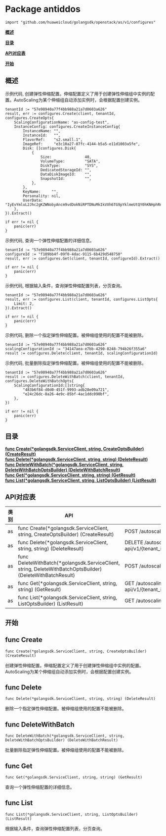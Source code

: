 # Package antiddos
    import "github.com/huaweicloud/golangsdk/openstack/as/v1/configures"
**[概述](#概述)**  

**[目录](#目录)**  

**[API对应表](#API对应表)**  

**[开始](#开始)**  

## 概述


示例代码, 创建弹性伸缩配置。伸缩配置定义了用于创建弹性伸缩组中实例的配置。AutoScaling为某个伸缩组自动添加实例时，会根据配置创建实例。

    
    tenantId := "57e98940a77f4bb988a21a7d0603a626"
    result, err := configures.Create(client, tenantId, configures.CreateOpts{
        ScalingConfigurationName: "as-config-test",
        InstanceConfig: configures.CreateInstanceConfig{
            InstanceName: "",
            InstanceId:   "",
            FlavorRef:    "s2.small.1",
            ImageRef:     "e3c10a27-07fc-4144-b5a5-e11d1003a5fe",
            Disk: []configures.Disk{
                {
                    Size:               40,
                    VolumeType:         "SATA",
                    DiskType:           "SYS",
                    DedicatedStorageId: "",
                    DataDiskImageId:    "",
                    SnapshotId:         "",
                },
            },
            KeyName:     "",
            Personality: nil,
            UserData:    "IyEvYmluL2Jhc2gKZWNobyAncm9vdDokNiRPTDNuMkIkVXh6TG9pYklmeUtQY0hKNHphRnRnYWZsTGdpaXdGMDZoL3lPY2t4Q3RnYmsyWXBncW8uU2Jjd0pvdWdEaUhkVk5vUThyOHhvemV0eHJOYjh5c3FCYTEnIHwgY2hwYXNzd2QgLWU7",
        },
    }).Extract()
    
    if err != nil {
        panic(err)
    }
    
示例代码, 查询一个弹性伸缩配置的详细信息。

    
    tenantId := "57e98940a77f4bb988a21a7d0603a626"
    configureId := "f109bb4f-09f0-4dac-9115-6b429d548750"
    result, err := configures.Get(client, tenantId, configureId).Extract()
    
    if err != nil {
        panic(err)
    }
    
示例代码, 根据输入条件，查询弹性伸缩配置列表，分页查询。

    
    tenantId := "57e98940a77f4bb988a21a7d0603a626"
    result, err := configures.List(client, tenantId, configures.ListOpts{
        Limit: 2,
    }).Extract()
    
    if err != nil {
        panic(err)
    }
    
示例代码, 删除一个指定弹性伸缩配置。被伸缩组使用的配置不能被删除。

    
    tenantId := "57e98940a77f4bb988a21a7d0603a626"
    scalingConfigurationId := "34147aea-e7bb-4290-8248-794b26f355a6"
    result := configures.Delete(client, tenantId, scalingConfigurationId)
    
示例代码, 批量删除指定弹性伸缩配置。被伸缩组使用的配置不能被删除。

    
    tenantId := "57e98940a77f4bb988a21a7d0603a626"
    result := configures.DeleteWithBatch(client, tenantId, configures.DeleteWithBatchOpts{
        ScalingConfigurationId:[]string{
            "483b6f84-d0d0-451f-9993-adb28e09a721",
            "e24c26dc-8a26-4e9c-85bf-4ac1ddc090bf",
        },
    })
    
    if err != nil {
        panic(err)
    }
## 目录
**[func Create(*golangsdk.ServiceClient, string, CreateOptsBuilder) (CreateResult)](#func-create)**  
**[func Delete(*golangsdk.ServiceClient, string, string) (DeleteResult)](#func-delete)**  
**[func DeleteWithBatch(*golangsdk.ServiceClient, string, DeleteWithBatchOptsBuilder) (DeleteWithBatchResult)](#func-deletewithbatch)**  
**[func Get(*golangsdk.ServiceClient, string, string) (GetResult)](#func-get)**  
**[func List(*golangsdk.ServiceClient, string, ListOptsBuilder) (ListResult)](#func-list)**  
## API对应表
|类别|API|EndPoint|
|----|---|--------|
|as|func Create(*golangsdk.ServiceClient, string, CreateOptsBuilder) (CreateResult)|POST /autoscaling-api/v1/{tenant_id}/scaling_configuration|
|as|func Delete(*golangsdk.ServiceClient, string, string) (DeleteResult)|DELETE /autoscaling-api/v1/{tenant_id}/scaling_configuration/{scaling_configuration_id}|
|as|func DeleteWithBatch(*golangsdk.ServiceClient, string, DeleteWithBatchOptsBuilder) (DeleteWithBatchResult)|POST /autoscaling-api/v1/{tenant_id}/scaling_configurations|
|as|func Get(*golangsdk.ServiceClient, string, string) (GetResult)|GET /autoscaling-api/v1/{tenant_id}/scaling_configuration/{scaling_configuration_id}|
|as|func List(*golangsdk.ServiceClient, string, ListOptsBuilder) (ListResult)|GET /autoscaling-api/v1/{tenant_id}/scaling_configuration|
## 开始
## func Create
    func Create(*golangsdk.ServiceClient, string, CreateOptsBuilder) (CreateResult)  
创建弹性伸缩配置。伸缩配置定义了用于创建弹性伸缩组中实例的配置。AutoScaling为某个伸缩组自动添加实例时，会根据配置创建实例。
## func Delete
    func Delete(*golangsdk.ServiceClient, string, string) (DeleteResult)  
删除一个指定弹性伸缩配置。被伸缩组使用的配置不能被删除。
## func DeleteWithBatch
    func DeleteWithBatch(*golangsdk.ServiceClient, string, DeleteWithBatchOptsBuilder) (DeleteWithBatchResult)  
批量删除指定弹性伸缩配置。被伸缩组使用的配置不能被删除。
## func Get
    func Get(*golangsdk.ServiceClient, string, string) (GetResult)  
查询一个弹性伸缩配置的详细信息。
## func List
    func List(*golangsdk.ServiceClient, string, ListOptsBuilder) (ListResult)  
根据输入条件，查询弹性伸缩配置列表，分页查询。
